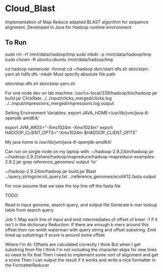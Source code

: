 # Cloud_Blast

Implementation of Map Reduce adapted BLAST algorithm for sequence alignment.  Developed in Java for Hadoop runtime environment.

## To Run
sudo rm -rf /mnt/data/hadoop/tmp
sudo mkdir -p /mnt/data/hadoop/tmp
sudo chown -R ubuntu:ubuntu /mnt/data/hadoop/tmp

cd 
hadoop namenode -format
cd ~/hadoop
sbin/start-dfs.sh
sbin/start-yarn.sh
hdfs dfs -mkdir Must specify absolute file path


sbin/stop-dfs.sh
sbin/stop-yarn.sh

For one node dev on lab machine:
/usr/cs-local/339/hadoop/bin/hadoop jar build.jar ClickRate ../../input/clicks_merged/clicks.log ../../input/impressions_merged/impressions.log output

Setting Environment Variables:
export JAVA_HOME=/usr/lib/jvm/java-8-openjdk-amd64/

export JVM_ARGS="-Xms1024m -Xmx1024m"
export HADOOP_CLIENT_OPTS="-Xmx1024m $HADOOP_CLIENT_OPTS"

My java home is /usr/lib/jvm/java-8-openjdk-amd64/

Can run on single node on my laptop with:
~/hadoop-2.9.2/bin/hadoop jar ~/hadoop-2.9.2/share/hadoop/mapreduce/hadoop-mapreduce-examples-2.9.2.jar grep reference_genomes/ output '\n'

~/hadoop-2.9.2/bin/hadoop jar build.jar Blast ../query_strings/ecoli_query.txt ../reference_genomes/ecoliK12.fasta output

For now assume that we take the top line off the fasta file

TODO:

Read in input genome, search query, and output file
Generate k-mer lookup table from search query

Job 1:
Map each line of input and emit intermediates of offset of kmer -1 if it isn't in the dictionary
Reduction: If there are enough k-mers around this offset then run smith waterman with query string and offset substring. Emit lined up substrings if score is around some offset

Where I'm At: 
Offsets are calculated correctly I think
But when I get substring from file I think I'm not including the character skips for new lines so need to fix that
Then I need to implement some sort of alignment and get a score
Then I can output the result if it works and write a nice formatter in the FormatterReducer 